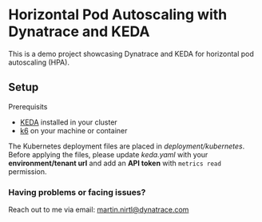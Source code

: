 # Horizontal Pod Autoscaling with Dynatrace and KEDA

This is a demo project showcasing Dynatrace and KEDA for horizontal pod autoscaling (HPA).

## Setup

Prerequisits

- [KEDA](https://keda.sh/docs/2.5/deploy/) installed in your cluster
- [k6](https://k6.io/docs/getting-started/installation/) on your machine or container

The Kubernetes deployment files are placed in _deployment/kubernetes_. Before applying the files, please update _keda.yaml_ with your **environment/tenant url** and add an **API token** with `metrics read` permission.

### Having problems or facing issues?

Reach out to me via email: [martin.nirtl@dynatrace.com](mailto:martin.nirtl@dynatrace.com)
